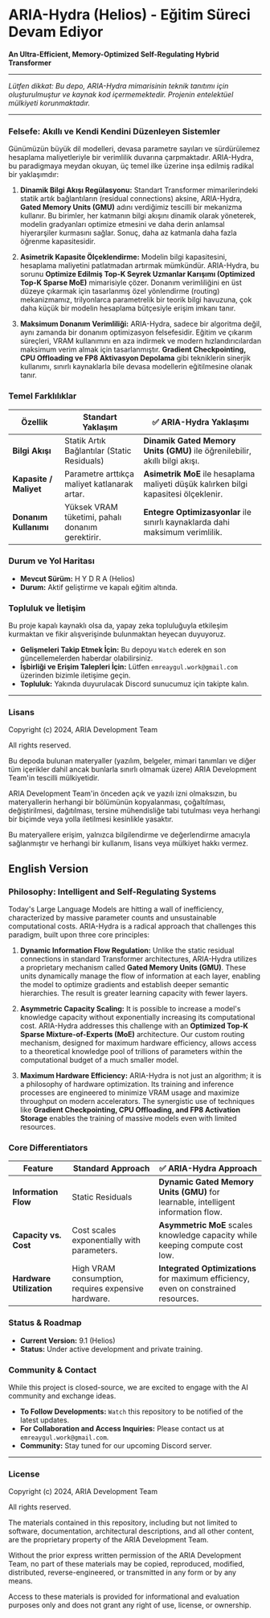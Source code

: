 # ARIA-Hydra (Helios) - Eğitim Süreci Devam Ediyor

**An Ultra-Efficient, Memory-Optimized Self-Regulating Hybrid Transformer**

---

*Lütfen dikkat: Bu depo, ARIA-Hydra mimarisinin teknik tanıtımı için oluşturulmuştur ve kaynak kod içermemektedir. Projenin entelektüel mülkiyeti korunmaktadır.*

---

### Felsefe: Akıllı ve Kendi Kendini Düzenleyen Sistemler

Günümüzün büyük dil modelleri, devasa parametre sayıları ve sürdürülemez hesaplama maliyetleriyle bir verimlilik duvarına çarpmaktadır. ARIA-Hydra, bu paradigmaya meydan okuyan, üç temel ilke üzerine inşa edilmiş radikal bir yaklaşımdır:

1.  **Dinamik Bilgi Akışı Regülasyonu:** Standart Transformer mimarilerindeki statik artık bağlantıların (residual connections) aksine, ARIA-Hydra, **Gated Memory Units (GMU)** adını verdiğimiz tescilli bir mekanizma kullanır. Bu birimler, her katmanın bilgi akışını dinamik olarak yöneterek, modelin gradyanları optimize etmesini ve daha derin anlamsal hiyerarşiler kurmasını sağlar. Sonuç, daha az katmanla daha fazla öğrenme kapasitesidir.

2.  **Asimetrik Kapasite Ölçeklendirme:** Modelin bilgi kapasitesini, hesaplama maliyetini patlatmadan artırmak mümkündür. ARIA-Hydra, bu sorunu **Optimize Edilmiş Top-K Seyrek Uzmanlar Karışımı (Optimized Top-K Sparse MoE)** mimarisiyle çözer. Donanım verimliliğini en üst düzeye çıkarmak için tasarlanmış özel yönlendirme (routing) mekanizmamız, trilyonlarca parametrelik bir teorik bilgi havuzuna, çok daha küçük bir modelin hesaplama bütçesiyle erişim imkanı tanır.

3.  **Maksimum Donanım Verimliliği:** ARIA-Hydra, sadece bir algoritma değil, aynı zamanda bir donanım optimizasyon felsefesidir. Eğitim ve çıkarım süreçleri, VRAM kullanımını en aza indirmek ve modern hızlandırıcılardan maksimum verim almak için tasarlanmıştır. **Gradient Checkpointing, CPU Offloading ve FP8 Aktivasyon Depolama** gibi tekniklerin sinerjik kullanımı, sınırlı kaynaklarla bile devasa modellerin eğitilmesine olanak tanır.

### Temel Farklılıklar

| Özellik                 | Standart Yaklaşım                               | ✅ ARIA-Hydra Yaklaşımı                                                              |
| ----------------------- | ----------------------------------------------- | ---------------------------------------------------------------------------------- |
| **Bilgi Akışı**         | Statik Artık Bağlantılar (Static Residuals)     | **Dinamik Gated Memory Units (GMU)** ile öğrenilebilir, akıllı bilgi akışı.          |
| **Kapasite / Maliyet**  | Parametre arttıkça maliyet katlanarak artar.    | **Asimetrik MoE** ile hesaplama maliyeti düşük kalırken bilgi kapasitesi ölçeklenir. |
| **Donanım Kullanımı**   | Yüksek VRAM tüketimi, pahalı donanım gerektirir. | **Entegre Optimizasyonlar** ile sınırlı kaynaklarda dahi maksimum verimlilik.        |

### Durum ve Yol Haritası

*   **Mevcut Sürüm:** H Y D R A (Helios)
*   **Durum:** Aktif geliştirme ve kapalı eğitim altında.

### Topluluk ve İletişim

Bu proje kapalı kaynaklı olsa da, yapay zeka topluluğuyla etkileşim kurmaktan ve fikir alışverişinde bulunmaktan heyecan duyuyoruz.

*   **Gelişmeleri Takip Etmek İçin:** Bu depoyu `Watch` ederek en son güncellemelerden haberdar olabilirsiniz.
*   **İşbirliği ve Erişim Talepleri İçin:** Lütfen `emreaygul.work@gmail.com` üzerinden bizimle iletişime geçin.
*   **Topluluk:** Yakında duyurulacak Discord sunucumuz için takipte kalın.

---

### Lisans

Copyright (c) 2024, ARIA Development Team

All rights reserved.

Bu depoda bulunan materyaller (yazılım, belgeler, mimari tanımları ve diğer tüm içerikler dahil ancak bunlarla sınırlı olmamak üzere) ARIA Development Team'in tescilli mülkiyetidir.

ARIA Development Team'in önceden açık ve yazılı izni olmaksızın, bu materyallerin herhangi bir bölümünün kopyalanması, çoğaltılması, değiştirilmesi, dağıtılması, tersine mühendisliğe tabi tutulması veya herhangi bir biçimde veya yolla iletilmesi kesinlikle yasaktır.

Bu materyallere erişim, yalnızca bilgilendirme ve değerlendirme amacıyla sağlanmıştır ve herhangi bir kullanım, lisans veya mülkiyet hakkı vermez.

## English Version

### Philosophy: Intelligent and Self-Regulating Systems

Today's Large Language Models are hitting a wall of inefficiency, characterized by massive parameter counts and unsustainable computational costs. ARIA-Hydra is a radical approach that challenges this paradigm, built upon three core principles:

1.  **Dynamic Information Flow Regulation:** Unlike the static residual connections in standard Transformer architectures, ARIA-Hydra utilizes a proprietary mechanism called **Gated Memory Units (GMU)**. These units dynamically manage the flow of information at each layer, enabling the model to optimize gradients and establish deeper semantic hierarchies. The result is greater learning capacity with fewer layers.

2.  **Asymmetric Capacity Scaling:** It is possible to increase a model's knowledge capacity without exponentially increasing its computational cost. ARIA-Hydra addresses this challenge with an **Optimized Top-K Sparse Mixture-of-Experts (MoE)** architecture. Our custom routing mechanism, designed for maximum hardware efficiency, allows access to a theoretical knowledge pool of trillions of parameters within the computational budget of a much smaller model.

3.  **Maximum Hardware Efficiency:** ARIA-Hydra is not just an algorithm; it is a philosophy of hardware optimization. Its training and inference processes are engineered to minimize VRAM usage and maximize throughput on modern accelerators. The synergistic use of techniques like **Gradient Checkpointing, CPU Offloading, and FP8 Activation Storage** enables the training of massive models even with limited resources.

### Core Differentiators

| Feature                 | Standard Approach                               | ✅ ARIA-Hydra Approach                                                               |
| ----------------------- | ----------------------------------------------- | ---------------------------------------------------------------------------------- |
| **Information Flow**    | Static Residuals                                | **Dynamic Gated Memory Units (GMU)** for learnable, intelligent information flow.  |
| **Capacity vs. Cost**   | Cost scales exponentially with parameters.      | **Asymmetric MoE** scales knowledge capacity while keeping compute cost low.       |
| **Hardware Utilization**| High VRAM consumption, requires expensive hardware. | **Integrated Optimizations** for maximum efficiency, even on constrained resources.  |

### Status & Roadmap

*   **Current Version:** 9.1 (Helios)
*   **Status:** Under active development and private training.

### Community & Contact

While this project is closed-source, we are excited to engage with the AI community and exchange ideas.

*   **To Follow Developments:** `Watch` this repository to be notified of the latest updates.
*   **For Collaboration and Access Inquiries:** Please contact us at `emreaygul.work@gmail.com`.
*   **Community:** Stay tuned for our upcoming Discord server.

---

### License

Copyright (c) 2024, ARIA Development Team

All rights reserved.

The materials contained in this repository, including but not limited to software, documentation, architectural descriptions, and all other content, are the proprietary property of the ARIA Development Team.

Without the prior express written permission of the ARIA Development Team, no part of these materials may be copied, reproduced, modified, distributed, reverse-engineered, or transmitted in any form or by any means.

Access to these materials is provided for informational and evaluation purposes only and does not grant any right of use, license, or ownership.
